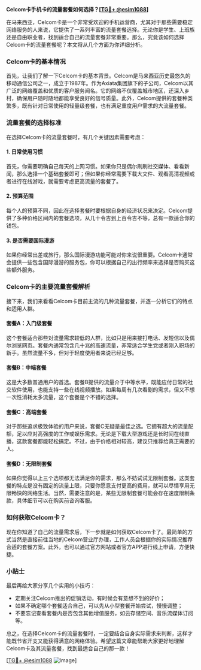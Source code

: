 **Celcom卡手机卡的流量套餐如何选择？[[TG💪+ @esim1088](https://t.me/s/esim1088)]**

在马来西亚，Celcom卡是一个非常受欢迎的手机运营商，尤其对于那些需要稳定网络服务的人来说，它提供了一系列丰富的流量套餐选择。无论你是学生、上班族还是自由职业者，找到适合自己的流量套餐非常重要。那么，究竟该如何选择Celcom卡的流量套餐呢？本文将从几个方面为你详细分析。

### Celcom卡的基本情况

首先，让我们了解一下Celcom卡的基本背景。Celcom是马来西亚历史最悠久的移动通信公司之一，成立于1987年。作为Axiata集团旗下的子公司，Celcom以其广泛的网络覆盖和优质的客户服务闻名。它的网络不仅覆盖城市地区，还深入乡村，确保用户随时随地都能享受良好的信号质量。此外，Celcom提供的套餐种类繁多，既有针对日常使用的轻量级套餐，也有满足重度用户需求的大流量套餐。

### 流量套餐的选择标准

在选择Celcom卡的流量套餐时，有几个关键因素需要考虑：

#### 1. 日常使用习惯
首先，你需要明确自己每天的上网习惯。如果你只是偶尔刷刷社交媒体、看看新闻，那么选择一个基础套餐即可；但如果你经常需要下载大文件、观看高清视频或者进行在线游戏，就需要考虑更高流量的套餐了。

#### 2. 预算范围
每个人的预算不同，因此在选择套餐时要根据自身的经济状况来决定。Celcom提供了多种价格区间内的套餐选项，从几十令吉到上百令吉不等，总有一款适合你的钱包。

#### 3. 是否需要国际漫游
如果你经常出差或旅行，那么国际漫游功能可能对你来说很重要。Celcom卡通常会提供一些包含国际漫游的服务包，你可以根据自己的出行频率来选择是否购买这些额外服务。

### Celcom卡的主要流量套餐解析

接下来，我们来看看Celcom卡目前主流的几种流量套餐，并逐一分析它们的特点和适用人群。

#### 套餐A：入门级套餐
这个套餐适合那些对流量需求较低的人群，比如只是用来接打电话、发短信以及偶尔浏览网页。套餐内通常包含几十兆的高速流量，非常适合学生党或者刚入职场的新手。虽然流量不多，但对于轻度使用者来说已经足够。

#### 套餐B：中端套餐
这是大多数普通用户的首选。套餐B提供的流量介于中等水平，既能应付日常的社交软件使用，也能支持一些在线视频播放。如果每周有几次看剧的需求，但又不想一次性消耗太多流量，这个套餐是个不错的选择。

#### 套餐C：高端套餐
对于那些追求极致体验的用户来说，套餐C无疑是最佳之选。它拥有超大的流量配额，足以应对高强度的工作或娱乐需求。无论是下载大型游戏还是长时间在线直播，这款套餐都能轻松搞定。不过，由于价格相对较高，建议只推荐给真正需要的人。

#### 套餐D：无限制套餐
如果你觉得以上三个选项都无法满足你的需求，那么不妨试试无限制套餐。这类套餐的特点是没有固定的流量上限，只要你愿意支付更高的费用，就可以尽情享用无限畅快的网络生活。当然，需要注意的是，某些无限制套餐可能会存在速度限制条款，具体细节可以在购买前咨询客服。

### 如何获取Celcom卡？

现在你知道了自己的流量需求后，下一步就是如何获取Celcom卡了。最简单的方式当然是直接前往当地的Celcom营业厅办理，工作人员会根据你的实际情况推荐合适的套餐方案。此外，也可以通过官方网站或者官方APP进行线上申请，方便快捷。

### 小贴士

最后再给大家分享几个实用的小技巧：
- 定期关注Celcom推出的促销活动，有时候会有意想不到的好价；
- 如果不确定哪个套餐适合自己，可以先从小型套餐开始尝试，慢慢调整；
- 不要忘记查看套餐内是否包含其他增值服务，如云存储空间、音乐流媒体订阅等。

总之，在选择Celcom卡的流量套餐时，一定要结合自身实际需求来判断，这样才能既节省开支又能获得满意的网络体验。希望这篇文章能帮助大家更好地理解Celcom卡及其流量套餐，找到最适合自己的那一款！

[[TG💪+ @esim1088](https://t.me/s/esim1088) ![Image](https://i.postimg.cc/4NQfJmqS/Snipaste-2025-05-13-00-14-12.png)]